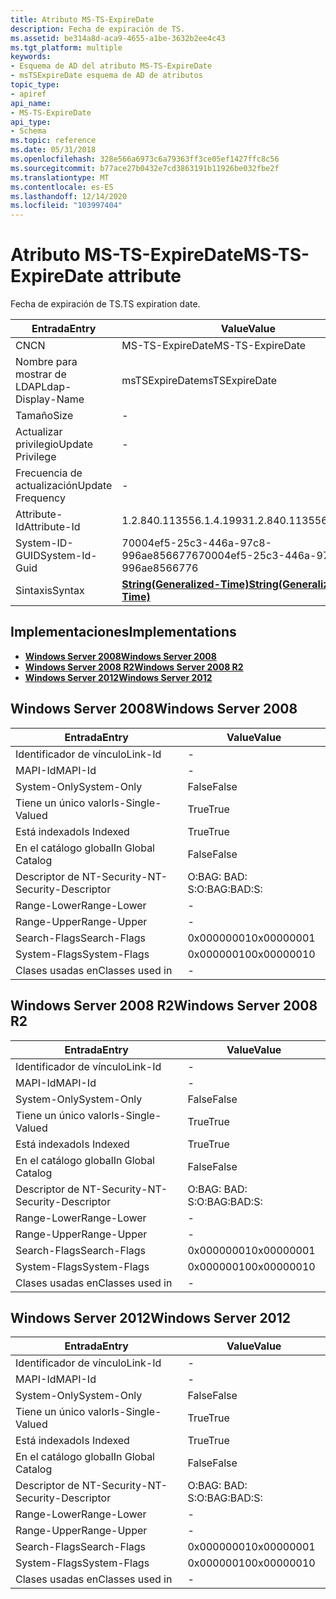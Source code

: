 ```yaml
---
title: Atributo MS-TS-ExpireDate
description: Fecha de expiración de TS.
ms.assetid: be314a8d-aca9-4655-a1be-3632b2ee4c43
ms.tgt_platform: multiple
keywords:
- Esquema de AD del atributo MS-TS-ExpireDate
- msTSExpireDate esquema de AD de atributos
topic_type:
- apiref
api_name:
- MS-TS-ExpireDate
api_type:
- Schema
ms.topic: reference
ms.date: 05/31/2018
ms.openlocfilehash: 328e566a6973c6a79363ff3ce05ef1427ffc8c56
ms.sourcegitcommit: b77ace27b0432e7cd3863191b11926be032fbe2f
ms.translationtype: MT
ms.contentlocale: es-ES
ms.lasthandoff: 12/14/2020
ms.locfileid: "103997404"
---
```

# <a name="ms-ts-expiredate-attribute"></a><span data-ttu-id="789de-105">Atributo MS-TS-ExpireDate</span><span class="sxs-lookup"><span data-stu-id="789de-105">MS-TS-ExpireDate attribute</span></span>

<span data-ttu-id="789de-106">Fecha de expiración de TS.</span><span class="sxs-lookup"><span data-stu-id="789de-106">TS expiration date.</span></span>



| <span data-ttu-id="789de-107">Entrada</span><span class="sxs-lookup"><span data-stu-id="789de-107">Entry</span></span> | <span data-ttu-id="789de-108">Value</span><span class="sxs-lookup"><span data-stu-id="789de-108">Value</span></span> |
|-------------------|---------------------------------------------------------------|
| <span data-ttu-id="789de-109">CN</span><span class="sxs-lookup"><span data-stu-id="789de-109">CN</span></span>                | <span data-ttu-id="789de-110">MS-TS-ExpireDate</span><span class="sxs-lookup"><span data-stu-id="789de-110">MS-TS-ExpireDate</span></span>                                              |
| <span data-ttu-id="789de-111">Nombre para mostrar de LDAP</span><span class="sxs-lookup"><span data-stu-id="789de-111">Ldap-Display-Name</span></span> | <span data-ttu-id="789de-112">msTSExpireDate</span><span class="sxs-lookup"><span data-stu-id="789de-112">msTSExpireDate</span></span>                                                |
| <span data-ttu-id="789de-113">Tamaño</span><span class="sxs-lookup"><span data-stu-id="789de-113">Size</span></span>              | \-                                                            |
| <span data-ttu-id="789de-114">Actualizar privilegio</span><span class="sxs-lookup"><span data-stu-id="789de-114">Update Privilege</span></span>  | \-                                                            |
| <span data-ttu-id="789de-115">Frecuencia de actualización</span><span class="sxs-lookup"><span data-stu-id="789de-115">Update Frequency</span></span>  | \-                                                            |
| <span data-ttu-id="789de-116">Attribute-Id</span><span class="sxs-lookup"><span data-stu-id="789de-116">Attribute-Id</span></span>      | <span data-ttu-id="789de-117">1.2.840.113556.1.4.1993</span><span class="sxs-lookup"><span data-stu-id="789de-117">1.2.840.113556.1.4.1993</span></span>                                       |
| <span data-ttu-id="789de-118">System-ID-GUID</span><span class="sxs-lookup"><span data-stu-id="789de-118">System-Id-Guid</span></span>    | <span data-ttu-id="789de-119">70004ef5-25c3-446a-97c8-996ae8566776</span><span class="sxs-lookup"><span data-stu-id="789de-119">70004ef5-25c3-446a-97c8-996ae8566776</span></span>                          |
| <span data-ttu-id="789de-120">Sintaxis</span><span class="sxs-lookup"><span data-stu-id="789de-120">Syntax</span></span>            | [<span data-ttu-id="789de-121">**String(Generalized-Time)**</span><span class="sxs-lookup"><span data-stu-id="789de-121">**String(Generalized-Time)**</span></span>](s-string-generalized-time.md) |



## <a name="implementations"></a><span data-ttu-id="789de-122">Implementaciones</span><span class="sxs-lookup"><span data-stu-id="789de-122">Implementations</span></span>

-   [<span data-ttu-id="789de-123">**Windows Server 2008**</span><span class="sxs-lookup"><span data-stu-id="789de-123">**Windows Server 2008**</span></span>](#windows-server-2008)
-   [<span data-ttu-id="789de-124">**Windows Server 2008 R2**</span><span class="sxs-lookup"><span data-stu-id="789de-124">**Windows Server 2008 R2**</span></span>](#windows-server-2008-r2)
-   [<span data-ttu-id="789de-125">**Windows Server 2012**</span><span class="sxs-lookup"><span data-stu-id="789de-125">**Windows Server 2012**</span></span>](#windows-server-2012)

## <a name="windows-server-2008"></a><span data-ttu-id="789de-126">Windows Server 2008</span><span class="sxs-lookup"><span data-stu-id="789de-126">Windows Server 2008</span></span>



| <span data-ttu-id="789de-127">Entrada</span><span class="sxs-lookup"><span data-stu-id="789de-127">Entry</span></span> | <span data-ttu-id="789de-128">Value</span><span class="sxs-lookup"><span data-stu-id="789de-128">Value</span></span> |
|------------------------|--------------|
| <span data-ttu-id="789de-129">Identificador de vínculo</span><span class="sxs-lookup"><span data-stu-id="789de-129">Link-Id</span></span>                | \-           |
| <span data-ttu-id="789de-130">MAPI-Id</span><span class="sxs-lookup"><span data-stu-id="789de-130">MAPI-Id</span></span>                | \-           |
| <span data-ttu-id="789de-131">System-Only</span><span class="sxs-lookup"><span data-stu-id="789de-131">System-Only</span></span>            | <span data-ttu-id="789de-132">False</span><span class="sxs-lookup"><span data-stu-id="789de-132">False</span></span>        |
| <span data-ttu-id="789de-133">Tiene un único valor</span><span class="sxs-lookup"><span data-stu-id="789de-133">Is-Single-Valued</span></span>       | <span data-ttu-id="789de-134">True</span><span class="sxs-lookup"><span data-stu-id="789de-134">True</span></span>         |
| <span data-ttu-id="789de-135">Está indexado</span><span class="sxs-lookup"><span data-stu-id="789de-135">Is Indexed</span></span>             | <span data-ttu-id="789de-136">True</span><span class="sxs-lookup"><span data-stu-id="789de-136">True</span></span>         |
| <span data-ttu-id="789de-137">En el catálogo global</span><span class="sxs-lookup"><span data-stu-id="789de-137">In Global Catalog</span></span>      | <span data-ttu-id="789de-138">False</span><span class="sxs-lookup"><span data-stu-id="789de-138">False</span></span>        |
| <span data-ttu-id="789de-139">Descriptor de NT-Security-</span><span class="sxs-lookup"><span data-stu-id="789de-139">NT-Security-Descriptor</span></span> | <span data-ttu-id="789de-140">O:BAG: BAD: S:</span><span class="sxs-lookup"><span data-stu-id="789de-140">O:BAG:BAD:S:</span></span> |
| <span data-ttu-id="789de-141">Range-Lower</span><span class="sxs-lookup"><span data-stu-id="789de-141">Range-Lower</span></span>            | \-           |
| <span data-ttu-id="789de-142">Range-Upper</span><span class="sxs-lookup"><span data-stu-id="789de-142">Range-Upper</span></span>            | \-           |
| <span data-ttu-id="789de-143">Search-Flags</span><span class="sxs-lookup"><span data-stu-id="789de-143">Search-Flags</span></span>           | <span data-ttu-id="789de-144">0x00000001</span><span class="sxs-lookup"><span data-stu-id="789de-144">0x00000001</span></span>   |
| <span data-ttu-id="789de-145">System-Flags</span><span class="sxs-lookup"><span data-stu-id="789de-145">System-Flags</span></span>           | <span data-ttu-id="789de-146">0x00000010</span><span class="sxs-lookup"><span data-stu-id="789de-146">0x00000010</span></span>   |
| <span data-ttu-id="789de-147">Clases usadas en</span><span class="sxs-lookup"><span data-stu-id="789de-147">Classes used in</span></span>        | \-           |



## <a name="windows-server-2008-r2"></a><span data-ttu-id="789de-148">Windows Server 2008 R2</span><span class="sxs-lookup"><span data-stu-id="789de-148">Windows Server 2008 R2</span></span>



| <span data-ttu-id="789de-149">Entrada</span><span class="sxs-lookup"><span data-stu-id="789de-149">Entry</span></span> | <span data-ttu-id="789de-150">Value</span><span class="sxs-lookup"><span data-stu-id="789de-150">Value</span></span> |
|------------------------|--------------|
| <span data-ttu-id="789de-151">Identificador de vínculo</span><span class="sxs-lookup"><span data-stu-id="789de-151">Link-Id</span></span>                | \-           |
| <span data-ttu-id="789de-152">MAPI-Id</span><span class="sxs-lookup"><span data-stu-id="789de-152">MAPI-Id</span></span>                | \-           |
| <span data-ttu-id="789de-153">System-Only</span><span class="sxs-lookup"><span data-stu-id="789de-153">System-Only</span></span>            | <span data-ttu-id="789de-154">False</span><span class="sxs-lookup"><span data-stu-id="789de-154">False</span></span>        |
| <span data-ttu-id="789de-155">Tiene un único valor</span><span class="sxs-lookup"><span data-stu-id="789de-155">Is-Single-Valued</span></span>       | <span data-ttu-id="789de-156">True</span><span class="sxs-lookup"><span data-stu-id="789de-156">True</span></span>         |
| <span data-ttu-id="789de-157">Está indexado</span><span class="sxs-lookup"><span data-stu-id="789de-157">Is Indexed</span></span>             | <span data-ttu-id="789de-158">True</span><span class="sxs-lookup"><span data-stu-id="789de-158">True</span></span>         |
| <span data-ttu-id="789de-159">En el catálogo global</span><span class="sxs-lookup"><span data-stu-id="789de-159">In Global Catalog</span></span>      | <span data-ttu-id="789de-160">False</span><span class="sxs-lookup"><span data-stu-id="789de-160">False</span></span>        |
| <span data-ttu-id="789de-161">Descriptor de NT-Security-</span><span class="sxs-lookup"><span data-stu-id="789de-161">NT-Security-Descriptor</span></span> | <span data-ttu-id="789de-162">O:BAG: BAD: S:</span><span class="sxs-lookup"><span data-stu-id="789de-162">O:BAG:BAD:S:</span></span> |
| <span data-ttu-id="789de-163">Range-Lower</span><span class="sxs-lookup"><span data-stu-id="789de-163">Range-Lower</span></span>            | \-           |
| <span data-ttu-id="789de-164">Range-Upper</span><span class="sxs-lookup"><span data-stu-id="789de-164">Range-Upper</span></span>            | \-           |
| <span data-ttu-id="789de-165">Search-Flags</span><span class="sxs-lookup"><span data-stu-id="789de-165">Search-Flags</span></span>           | <span data-ttu-id="789de-166">0x00000001</span><span class="sxs-lookup"><span data-stu-id="789de-166">0x00000001</span></span>   |
| <span data-ttu-id="789de-167">System-Flags</span><span class="sxs-lookup"><span data-stu-id="789de-167">System-Flags</span></span>           | <span data-ttu-id="789de-168">0x00000010</span><span class="sxs-lookup"><span data-stu-id="789de-168">0x00000010</span></span>   |
| <span data-ttu-id="789de-169">Clases usadas en</span><span class="sxs-lookup"><span data-stu-id="789de-169">Classes used in</span></span>        | \-           |



## <a name="windows-server-2012"></a><span data-ttu-id="789de-170">Windows Server 2012</span><span class="sxs-lookup"><span data-stu-id="789de-170">Windows Server 2012</span></span>



| <span data-ttu-id="789de-171">Entrada</span><span class="sxs-lookup"><span data-stu-id="789de-171">Entry</span></span> | <span data-ttu-id="789de-172">Value</span><span class="sxs-lookup"><span data-stu-id="789de-172">Value</span></span> |
|------------------------|--------------|
| <span data-ttu-id="789de-173">Identificador de vínculo</span><span class="sxs-lookup"><span data-stu-id="789de-173">Link-Id</span></span>                | \-           |
| <span data-ttu-id="789de-174">MAPI-Id</span><span class="sxs-lookup"><span data-stu-id="789de-174">MAPI-Id</span></span>                | \-           |
| <span data-ttu-id="789de-175">System-Only</span><span class="sxs-lookup"><span data-stu-id="789de-175">System-Only</span></span>            | <span data-ttu-id="789de-176">False</span><span class="sxs-lookup"><span data-stu-id="789de-176">False</span></span>        |
| <span data-ttu-id="789de-177">Tiene un único valor</span><span class="sxs-lookup"><span data-stu-id="789de-177">Is-Single-Valued</span></span>       | <span data-ttu-id="789de-178">True</span><span class="sxs-lookup"><span data-stu-id="789de-178">True</span></span>         |
| <span data-ttu-id="789de-179">Está indexado</span><span class="sxs-lookup"><span data-stu-id="789de-179">Is Indexed</span></span>             | <span data-ttu-id="789de-180">True</span><span class="sxs-lookup"><span data-stu-id="789de-180">True</span></span>         |
| <span data-ttu-id="789de-181">En el catálogo global</span><span class="sxs-lookup"><span data-stu-id="789de-181">In Global Catalog</span></span>      | <span data-ttu-id="789de-182">False</span><span class="sxs-lookup"><span data-stu-id="789de-182">False</span></span>        |
| <span data-ttu-id="789de-183">Descriptor de NT-Security-</span><span class="sxs-lookup"><span data-stu-id="789de-183">NT-Security-Descriptor</span></span> | <span data-ttu-id="789de-184">O:BAG: BAD: S:</span><span class="sxs-lookup"><span data-stu-id="789de-184">O:BAG:BAD:S:</span></span> |
| <span data-ttu-id="789de-185">Range-Lower</span><span class="sxs-lookup"><span data-stu-id="789de-185">Range-Lower</span></span>            | \-           |
| <span data-ttu-id="789de-186">Range-Upper</span><span class="sxs-lookup"><span data-stu-id="789de-186">Range-Upper</span></span>            | \-           |
| <span data-ttu-id="789de-187">Search-Flags</span><span class="sxs-lookup"><span data-stu-id="789de-187">Search-Flags</span></span>           | <span data-ttu-id="789de-188">0x00000001</span><span class="sxs-lookup"><span data-stu-id="789de-188">0x00000001</span></span>   |
| <span data-ttu-id="789de-189">System-Flags</span><span class="sxs-lookup"><span data-stu-id="789de-189">System-Flags</span></span>           | <span data-ttu-id="789de-190">0x00000010</span><span class="sxs-lookup"><span data-stu-id="789de-190">0x00000010</span></span>   |
| <span data-ttu-id="789de-191">Clases usadas en</span><span class="sxs-lookup"><span data-stu-id="789de-191">Classes used in</span></span>        | \-           |



 

 




